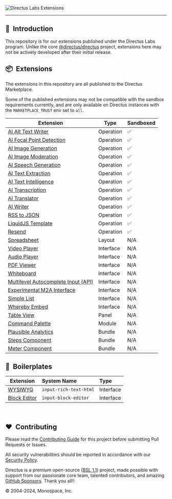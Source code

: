 ![Directus Labs Extensions](https://github.com/directus-labs/extensions/assets/1461554/aae72c6c-e47a-4a6f-968a-5cf1d6b5a73d)

---

## 🐰 &nbsp;Introduction

This repository is for our extensions published under the Directus Labs program. Unlike the core [@directus/directus](https://github.com/directus/directus) project, extensions here may not be actively developed after their initial release.

## 📦 &nbsp;Extensions

The extensions in this repository are all published to the Directus Marketplace.

Some of the published extensions may not be compatible with the sandbox requirements currently, and are only available on Directus instances with the `MARKETPLACE_TRUST` env set to `all`.

| Extension                                                                                                                             |   Type    | Sandboxed |
| ------------------------------------------------------------------------------------------------------------------------------------- |  -------  |  -------  |
| [AI Alt Text Writer](//github.com/directus-labs/extensions/tree/main/packages/ai-alt-text-writer)                                     | Operation |    ✅     |
| [AI Focal Point Detection](//github.com/directus-labs/extensions/tree/main/packages/ai-focal-point-detection-operation)               | Operation |    ✅     |
| [AI Image Generation](//github.com/directus-labs/extensions/tree/main/packages/ai-image-generation-operation)                         | Operation |    ✅     |
| [AI Image Moderation](//github.com/directus-labs/extensions/tree/main/packages/ai-image-moderation-operation)                         | Operation |    ✅     |
| [AI Speech Generation](//github.com/directus-labs/extensions/tree/main/packages/ai-speech-generation-operation)                       | Operation |    ✅     |
| [AI Text Extraction](//github.com/directus-labs/extensions/tree/main/packages/ai-text-extraction-operation)                           | Operation |    ✅     |
| [AI Text Intelligence](//github.com/directus-labs/extensions/tree/main/packages/ai-text-intelligence-operation)                       | Operation |    ✅     |
| [AI Transcription](//github.com/directus-labs/extensions/tree/main/packages/ai-transcription-operation)                               | Operation |    ✅     |
| [AI Translator](//github.com/directus-labs/extensions/tree/main/packages/ai-translator-operation)                                     | Operation |    ✅     |
| [AI Writer](//github.com/directus-labs/extensions/tree/main/packages/ai-writer-operation)                                             | Operation |    ✅     |
| [RSS to JSON](//github.com/directus-labs/extensions/tree/main/packages/rss-to-json-operation)                                         | Operation |    ✅     |
| [LiquidJS Template](//github.com/directus-labs/extensions/tree/main/packages/liquidjs-operation)                                      | Operation |    ✅     |
| [Resend](//github.com/directus-labs/extensions/tree/main/packages/resend-operation)                                                   | Operation |    ✅     |
| [Spreadsheet](//github.com/directus-labs/extensions/tree/main/packages/spreadsheet-layout)                                            |  Layout   |    N/A    |
| [Video Player](//github.com/directus-labs/extensions/tree/main/packages/video-player-interface)                                       | Interface |    N/A    |
| [Audio Player](//github.com/directus-labs/extensions/tree/main/packages/audio-player-interface)                                       | Interface |    N/A    |
| [PDF Viewer](//github.com/directus-labs/extensions/tree/main/packages/pdf-viewer-interface)                                           | Interface |    N/A    |
| [Whiteboard](//github.com/directus-labs/extensions/tree/main/packages/whiteboard-interface)                                           | Interface |    N/A    |
| [Multilevel Autocomplete Input (API)](//github.com/directus-labs/extensions/tree/main/packages/multilevel-autocomplete-api-interface) | Interface |    N/A    |
| [Experimental M2A Interface](//github.com/directus-labs/extensions/tree/main/packages/experimental-m2a-interface)                     | Interface |    N/A    |
| [Simple List](//github.com/directus-labs/extensions/tree/main/packages/simple-list-interface)                                         | Interface |    N/A    |
| [Whereby Embed](//github.com/directus-labs/extensions/tree/main/packages/whereby-embedded-interface)                                  | Interface |    N/A    |
| [Table View](//github.com/directus-labs/extensions/tree/main/packages/table-view-panel)                                               |   Panel   |    N/A    |
| [Command Palette](//github.com/directus-labs/extensions/tree/main/packages/command-palette-module)                                    |  Module   |    N/A    |
| [Plausible Analytics](//github.com/directus-labs/extensions/tree/main/packages/plausible-analytics-bundle)                            |  Bundle   |    N/A    |
| [Steps Component](//github.com/directus-labs/extensions/tree/main/packages/steps-component)                                           |  Bundle   |    N/A    |
| [Meter Component](//github.com/directus-labs/extensions/tree/main/packages/meter-component)                                           |  Bundle   |    N/A    |

<!-- Tentatively Upcoming - no promises!

| [AI Research](//github.com/directus-labs/extensions/tree/main/packages/ai-research-interface) | Interface | Planned | N/A |
| [-------------------------------------------------------------------------------------------) | I-------e | P-----d | N-A |

-->

## 🔧 &nbsp;Boilerplates

| Extension | System Name | Type |
| --------- | :------- | :------- |
| [WYSIWYG](//github.com/directus-labs/extensions/tree/main/boilerplates/input-rich-text-html) | `input-rich-text-html` | Interface |
| [Block Editor](//github.com/directus-labs/extensions/tree/main/boilerplates/block-editor) | `input-block-editor` | Interface |

<br>

## ❤️ &nbsp;Contributing

Please read the [Contributing Guide](//github.com/directus-labs/extensions/blob/main/.github/CONTRIBUTING.md) for this project before submitting Pull Requests or Issues.

All security vulnerabilities should be reported in accordance with our [Security Policy](//docs.directus.io/contributing/introduction.html#report-security-vulnerability).

Directus is a premium open-source ([BSL 1.1](//github.com/directus/directus/blob/main/license)) project, made possible with support from our passionate core team, talented contributors, and amazing [GitHub Sponsors](//github.com/sponsors/directus). Thank you all!!

© 2004-2024, Monospace, Inc.
